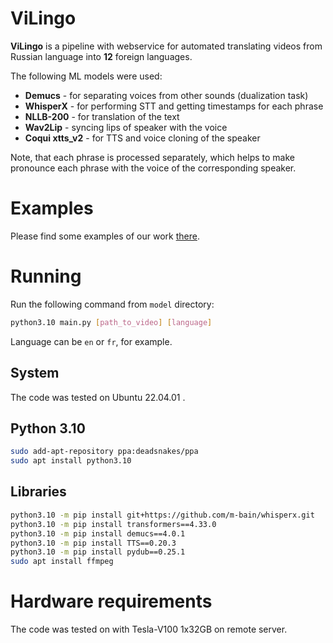 # ViLingo

**ViLingo** is a pipeline with webservice for automated translating videos from Russian language into **12** foreign languages.


The following ML models were used:
* **Demucs** - for separating voices from other sounds (dualization task)
* **WhisperX** - for performing STT and getting timestamps for each phrase
* **NLLB-200** - for translation of the text
* **Wav2Lip** - syncing lips of speaker with the voice 
* **Coqui xtts_v2** - for TTS and voice cloning of the speaker

Note, that each phrase is processed separately, which helps to make pronounce each phrase with the voice of 
the corresponding speaker.

# Examples

Please find some examples of our work
[there](https://drive.google.com/drive/folders/1LqOT3hCsz6AI9shP1lP4ya5DxC1VzaW-?usp=drive_link).

# Running

Run the following command from `model` directory:
```bash
python3.10 main.py [path_to_video] [language]
```

Language can be `en` or `fr`, for example.

## System

The code was tested on Ubuntu 22.04.01 .

## Python 3.10

```bash
sudo add-apt-repository ppa:deadsnakes/ppa
sudo apt install python3.10
```

## Libraries

```bash
python3.10 -m pip install git+https://github.com/m-bain/whisperx.git
python3.10 -m pip install transformers==4.33.0
python3.10 -m pip install demucs==4.0.1
python3.10 -m pip install TTS==0.20.3
python3.10 -m pip install pydub==0.25.1
sudo apt install ffmpeg
```

# Hardware requirements

The code was tested on with Tesla-V100 1x32GB on remote server.
